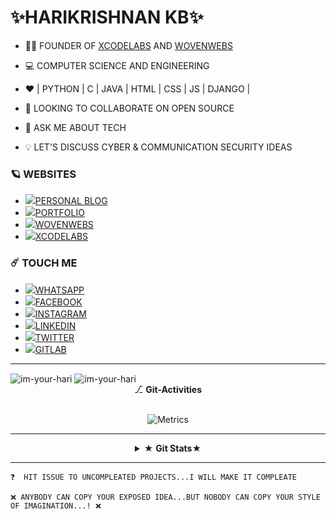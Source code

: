 # ✨HARIKRISHNAN KB✨

- 👨‍💻 FOUNDER OF [XCODELABS](https://xcodelabs.com/) AND [WOVENWEBS](https://wovenwebs.ml/)

- 💻 COMPUTER SCIENCE AND ENGINEERING

- ❤️ | PYTHON | C | JAVA | HTML | CSS | JS | DJANGO |

- 👯 LOOKING TO COLLABORATE ON OPEN SOURCE

- 💬 ASK ME ABOUT TECH

- 💡 LET'S DISCUSS CYBER & COMMUNICATION SECURITY IDEAS

### 🪐 WEBSITES
* <img src="https://img.icons8.com/doodle/17/000000/blogger--v1.png"/>[PERSONAL BLOG](https://jinn-pusthakam.blogspot.com/)
* <img src="https://img.icons8.com/dusk/17/000000/resume.png"/>[PORTFOLIO](https://im-your-hari.github.io/hari/)
* <img src="https://img.icons8.com/nolan/17/world-of-warcraft.png"/>[WOVENWEBS](https://wovenwebs.ml/)
* <img src="https://img.icons8.com/cute-clipart/17/undefined/x.png"/>[XCODELABS](https://xcodelabs.com/)
  
### ☄️ TOUCH ME
* <img src="https://img.icons8.com/clouds/25/000000/whatsapp.png"/>[WHATSAPP](https://wa.me/918157096325/?text=Hi_Im-your-hari..This_is_from_git...!)
* <img src="https://img.icons8.com/clouds/25/000000/facebook-new.png"/>[FACEBOOK](https://www.facebook.com/profile.php?id=100012457269072)
* <img src="https://img.icons8.com/clouds/25/000000/instagram-new--v2.png"/>[INSTAGRAM](https://www.instagram.com/im_your_hari/)
* <img src="https://img.icons8.com/clouds/25/000000/linkedin.png"/>[LINKEDIN](https://www.linkedin.com/in/harikrishnan-kb-21aa25120/)
* <img src="https://img.icons8.com/clouds/25/undefined/twitter-circled.png"/>[TWITTER](https://twitter.com/HARIKRI38716276)
* <img src="https://img.icons8.com/color/25/000000/gitlab.png"/>[GITLAB](https://gitlab.com/Im-your-hari)
<hr>
<img align="center" src="https://github-readme-stats.vercel.app/api?username=im-your-hari&bg_color=30,e96443,904e95&title_color=fff&text_color=fff&show_icons=true&locale=en" alt="im-your-hari" />
<img align="center" src="https://github-readme-stats.vercel.app/api/top-langs?username=im-your-hari&bg_color=30,e96443,904e95&title_color=fff&text_color=fff&show_icons=true&locale=en&layout=compact" alt="im-your-hari" /><br>
<div align="center">
    <summary>&#9095 <b>Git-Activities</b></summary><br/>

![Metrics](https://metrics.lecoq.io/Im-your-hari?template=classic&followup=1&isocalendar=1&languages=1&isocalendar.duration=half-year&config.timezone=Europe%2FIstanbul)


</div>
<hr>
<center>
<details>
    <summary>&#9733; <b>Git Stats</b>&#9733; </summary><br/>

![Github Trophy](https://github-profile-trophy.vercel.app/?username=Im-your-hari)

</details>
</center>
<hr>

```
❓  HIT ISSUE TO UNCOMPLEATED PROJECTS...I WILL MAKE IT COMPLEATE
```
```
❌ ANYBODY CAN COPY YOUR EXPOSED IDEA...BUT NOBODY CAN COPY YOUR STYLE OF IMAGINATION...! ❌
```
